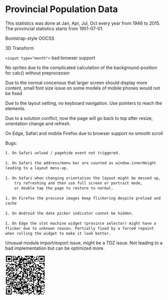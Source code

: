 # Provincial Population Data

This statistics was done at Jan, Apr, Jul, Oct every year from 1946 to 2015.
The provincial statistics starts from 1951-07-01.

Bootstrap-style OOCSS

3D Transform

`<input type="month">` bad browser support

No sprites due to the complicated calculation of the background-position for calc() without preprocessor

Due to the normal concensus that larger screen should display more content, small font size issue on some models of mobile phones would not be fixed

Due to the layout setting, no keyboard navigation. Use pointers to reach the elements.

Due to a solution conflict, now the page will go back to top after resize, orientation change and refresh.

On Edge, Safari and mobile Firefox due to browser support no smooth scroll

Bugs:

    1. On Safari unload / pagehide event not triggered.

    1. On Safari the address/menu bar are counted as window.innerHeight leading to a layout mess-up.

    1. On Safari when changing orientation the layout might be messed up,
        try refreshing and then use full screen or portrait mode,
        or double tap the page to restore to normal.

    1. On Firefox the province images keep flickering despite preload and cache

    1. On Android the date picker indicator cannot be hidden.

    1. On Edge the slot machine widget (province selector) might have a flicker due to unknown reason. Partially fixed by a forced repaint when rolling the widget to make it look better.

Unusual module import/export issue, might be a TDZ issue. Not leading to a bad implementation but can be optimized more.

<img src="img/qr-page.png">